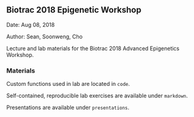 ## Biotrac 2018 Epigenetic Workshop

Date: Aug 08, 2018

Author: Sean, Soonweng, Cho

Lecture and lab materials for the Biotrac 2018 Advanced Epigenetics Workshop.

### Materials

Custom functions used in lab are located in `code`.

Self-contained, reproducible lab exercises are available under `markdown`.

Presentations are available under `presentations`.
